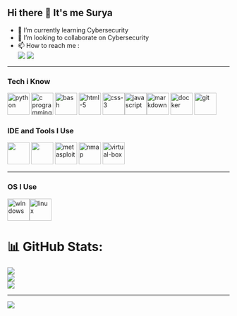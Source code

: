 ## Hi there 👋 It's me Surya

- 🌱 I’m currently learning Cybersecurity
- 👯 I’m looking to collaborate on Cybersecurity
- 📫 How to reach me :
<br>[<img src="https://img.shields.io/badge/LinkedIn-0077B5?style=for-the-badge&logo=linkedin&logoColor=white" />](https://www.linkedin.com/in/surya-palanisamy-/)
[<img src="https://img.shields.io/badge/Instagram-0077B5?style=for-the-badge&logo=instagram&logoColor=pink" >](https://www.instagram.com/surya_palanisamy28?igsh=eG1nbTN6eHAwazR2)

---


### Tech i Know
<img height="50" width="50" src="https://img.icons8.com/color/48/000000/python.png" alt="python"/> <img height="50" width="50" src="https://img.icons8.com/color/50/000000/c-programming.png" alt="c programming"/> <img height="50" width="50" src="https://img.icons8.com/color/48/bash.png" alt="bash"/> <img height="50" width="50" src="https://img.icons8.com/color/50/000000/html-5.png" alt="html-5"/> <img height="50" width="50" src="https://img.icons8.com/color/50/css3.png" alt="css-3"/><img height="50" width="50" src="https://img.icons8.com/color/50/javascript.png" alt="javascript"/><img width="50" height="50" src="https://img.icons8.com/nolan/64/markdown.png" alt="markdown"/>  <img height="50" width="50" src="https://img.icons8.com/color/96/docker.png" alt="docker"/> <img height="50" width="50" src="https://img.icons8.com/color/50/000000/git.png" alt="git"/>
### IDE and Tools I Use
<img height="50" width="50" src="https://img.icons8.com/color/48/000000/visual-studio-code-2019.png"/> <img height="50" width="50" src="https://img.icons8.com/color/48/000000/pycharm.png"/> 
<img height="50" width="50" src="https://img.icons8.com/color/48/metasploit.png" alt="metasploit"/> <img height="50" width="50" src="https://img.icons8.com/color/48/nmap.png" alt="nmap"/> <img height="50" width="50" src="https://img.icons8.com/color/50/virtualbox.png" alt="virtual-box"/>

---
### OS I Use
<img height="50" width="50" src="https://img.icons8.com/fluency/48/windows-11.png" alt="windows"/><img width="50" height="50" src="https://img.icons8.com/color/48/linux--v1.png" alt="linux"/>
<br>


# 📊 GitHub Stats:

![](https://github-readme-stats.vercel.app/api?username=Surya-palanisamy&theme=dark&hide_border=false&include_all_commits=true&count_private=true)<br/>
![](https://github-readme-streak-stats.herokuapp.com/?user=Surya-palanisamy&theme=dark&hide_border=false)<br/>
![](https://github-readme-stats.vercel.app/api/top-langs/?username=Surya-palanisamy&theme=dark&hide_border=false&include_all_commits=true&count_private=true&layout=compact)

---
[![](https://visitcount.itsvg.in/api?id=Surya-palanisamy&icon=0&color=0)](https://visitcount.itsvg.in)





